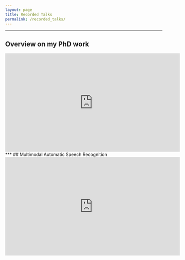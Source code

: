 ```yaml
---
layout: page
title: Recorded Talks
permalink: /recorded_talks/
---
```

***
## Overview on my PhD work
<iframe width="560" height="315" src="https://www.youtube.com/embed/DsCRFyFXehM" title="YouTube video player" frameborder="0" allow="accelerometer; autoplay; clipboard-write; encrypted-media; gyroscope; picture-in-picture" allowfullscreen></iframe>
***
## Multimodal Automatic Speech Recognition
<iframe width="560" height="315" src="https://www.youtube.com/embed/ku98Fqr2RIM" title="YouTube video player" frameborder="0" allow="accelerometer; autoplay; clipboard-write; encrypted-media; gyroscope; picture-in-picture" allowfullscreen></iframe>
